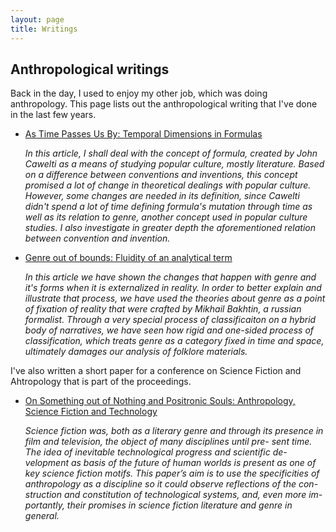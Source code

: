 ```yaml
---
layout: page
title: Writings
---
```


## Anthropological writings
Back in the day, I used to enjoy my other job, which was doing anthropology. 
This page lists out the anthropological writing that I've done in the last few 
years.  

* [As Time Passes Us By: Temporal Dimensions in Formulas](http://anthroserbia.org/Journals/Article/123)

    *In this article, I shall deal with the concept of formula, created by John 
    Cawelti as a means of studying popular culture, mostly literature. Based on
     a difference between conventions and inventions, this concept promised a 
    lot of change in theoretical dealings with popular culture. However, some 
    changes are needed in its definition, since Cawelti didn't spend a lot of 
    time defining formula's mutation through time as well as its relation to 
    genre, another concept used in popular culture studies. I also investigate 
    in greater depth the aforementioned relation between convention and invention.*


* [Genre out of bounds: Fluidity of an analytical term](http://anthroserbia.org/Journals/Article/95)
    
    *In this article we have shown the changes that happen with genre and it's 
    forms when it is externalized in reality. In order to better explain and 
    illustrate that process, we have used the theories about genre as a point 
    of fixation of reality that were crafted by Mikhail Bakhtin, a russian 
    formalist. Through a very special process of classificaiton on a hybrid 
    body of narratives, we have seen how rigid and one-sided process of 
    classification, which treats genre as a category fixed in time and space, 
    ultimately damages our analysis of folklore materials.*

I've also written a short paper for a conference on Science Fiction and 
Ahtropology that is part of the proceedings. 

* [On Something out of Nothing and Positronic Souls: Anthropology, Science Fiction and Technology](http://anthroserbia.org/Publications/Details/41)

    *Science fiction was, both as a literary genre and through its presence in 
    film and television, the object of many disciplines until pre- sent time. 
    The idea of inevitable technological progress and scientific de- velopment 
    as basis of the future of human worlds is present as one of key science 
    fiction motifs. This paper’s aim is to use the specificities of anthropology
     as a discipline so it could observe reflections of the con- struction and
     constitution of technological systems, and, even more im- portantly, their 
    promises in science fiction literature and genre in general.*


